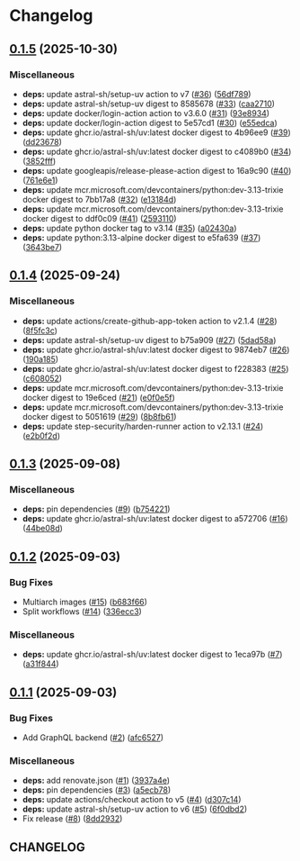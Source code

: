 # Changelog

## [0.1.5](https://github.com/damacus/unifi-release-announcer/compare/unifi-release-announcer-v0.1.4...unifi-release-announcer-v0.1.5) (2025-10-30)


### Miscellaneous

* **deps:** update astral-sh/setup-uv action to v7 ([#36](https://github.com/damacus/unifi-release-announcer/issues/36)) ([56df789](https://github.com/damacus/unifi-release-announcer/commit/56df7898f821840491fe4908465c0f481ae4deb9))
* **deps:** update astral-sh/setup-uv digest to 8585678 ([#33](https://github.com/damacus/unifi-release-announcer/issues/33)) ([caa2710](https://github.com/damacus/unifi-release-announcer/commit/caa27102ff45536198e0e8aba0beb615b301aacf))
* **deps:** update docker/login-action action to v3.6.0 ([#31](https://github.com/damacus/unifi-release-announcer/issues/31)) ([93e8934](https://github.com/damacus/unifi-release-announcer/commit/93e8934c26e1ddee517c8ad94150c059f5decd75))
* **deps:** update docker/login-action digest to 5e57cd1 ([#30](https://github.com/damacus/unifi-release-announcer/issues/30)) ([e55edca](https://github.com/damacus/unifi-release-announcer/commit/e55edca55b59bcc859783169b46518dc466a4487))
* **deps:** update ghcr.io/astral-sh/uv:latest docker digest to 4b96ee9 ([#39](https://github.com/damacus/unifi-release-announcer/issues/39)) ([dd23678](https://github.com/damacus/unifi-release-announcer/commit/dd2367833fb80de50ffbcf5e73c3531c1b39d46a))
* **deps:** update ghcr.io/astral-sh/uv:latest docker digest to c4089b0 ([#34](https://github.com/damacus/unifi-release-announcer/issues/34)) ([3852fff](https://github.com/damacus/unifi-release-announcer/commit/3852ffffb7b2d853ed28cee64ec3c3c0f7c9ea40))
* **deps:** update googleapis/release-please-action digest to 16a9c90 ([#40](https://github.com/damacus/unifi-release-announcer/issues/40)) ([761e6e1](https://github.com/damacus/unifi-release-announcer/commit/761e6e101523a1fcd705d1a53e5478e8a9024e73))
* **deps:** update mcr.microsoft.com/devcontainers/python:dev-3.13-trixie docker digest to 7bb17a8 ([#32](https://github.com/damacus/unifi-release-announcer/issues/32)) ([e13184d](https://github.com/damacus/unifi-release-announcer/commit/e13184db1e9d8a1b7df0dea17b2b10ceefff0646))
* **deps:** update mcr.microsoft.com/devcontainers/python:dev-3.13-trixie docker digest to ddf0c09 ([#41](https://github.com/damacus/unifi-release-announcer/issues/41)) ([2593110](https://github.com/damacus/unifi-release-announcer/commit/2593110056ee5e699e40a2ef26e3033d2faa4337))
* **deps:** update python docker tag to v3.14 ([#35](https://github.com/damacus/unifi-release-announcer/issues/35)) ([a02430a](https://github.com/damacus/unifi-release-announcer/commit/a02430a07cba9e390c733c3cfe259e85a3a6af33))
* **deps:** update python:3.13-alpine docker digest to e5fa639 ([#37](https://github.com/damacus/unifi-release-announcer/issues/37)) ([3643be7](https://github.com/damacus/unifi-release-announcer/commit/3643be7b6767cae4e6d45d51f5d80620e4d9fd64))

## [0.1.4](https://github.com/damacus/unifi-release-announcer/compare/unifi-release-announcer-v0.1.3...unifi-release-announcer-v0.1.4) (2025-09-24)


### Miscellaneous

* **deps:** update actions/create-github-app-token action to v2.1.4 ([#28](https://github.com/damacus/unifi-release-announcer/issues/28)) ([8f5fc3c](https://github.com/damacus/unifi-release-announcer/commit/8f5fc3c04d773f81a0d0b28766eb8ca5207aeef5))
* **deps:** update astral-sh/setup-uv digest to b75a909 ([#27](https://github.com/damacus/unifi-release-announcer/issues/27)) ([5dad58a](https://github.com/damacus/unifi-release-announcer/commit/5dad58acb33bcab8e7e687b598c0dbf6a7ec4280))
* **deps:** update ghcr.io/astral-sh/uv:latest docker digest to 9874eb7 ([#26](https://github.com/damacus/unifi-release-announcer/issues/26)) ([190a185](https://github.com/damacus/unifi-release-announcer/commit/190a185fafbc5e1092eed9c9a6d5e163bd73d67d))
* **deps:** update ghcr.io/astral-sh/uv:latest docker digest to f228383 ([#25](https://github.com/damacus/unifi-release-announcer/issues/25)) ([c608052](https://github.com/damacus/unifi-release-announcer/commit/c6080520f1eb86e795c83b2e0cdd914fc5df7b10))
* **deps:** update mcr.microsoft.com/devcontainers/python:dev-3.13-trixie docker digest to 19e6ced ([#21](https://github.com/damacus/unifi-release-announcer/issues/21)) ([e0f0e5f](https://github.com/damacus/unifi-release-announcer/commit/e0f0e5fd88bd5b465f9d976d06a24dc7b53e6fbf))
* **deps:** update mcr.microsoft.com/devcontainers/python:dev-3.13-trixie docker digest to 5051619 ([#29](https://github.com/damacus/unifi-release-announcer/issues/29)) ([8b8fb61](https://github.com/damacus/unifi-release-announcer/commit/8b8fb611a34c6a3c48afe3b66d839cf00ae0e1fe))
* **deps:** update step-security/harden-runner action to v2.13.1 ([#24](https://github.com/damacus/unifi-release-announcer/issues/24)) ([e2b0f2d](https://github.com/damacus/unifi-release-announcer/commit/e2b0f2d6d543630d0a192bfd41f55e1b9200e761))

## [0.1.3](https://github.com/damacus/unifi-release-announcer/compare/unifi-release-announcer-v0.1.2...unifi-release-announcer-v0.1.3) (2025-09-08)


### Miscellaneous

* **deps:** pin dependencies ([#9](https://github.com/damacus/unifi-release-announcer/issues/9)) ([b754221](https://github.com/damacus/unifi-release-announcer/commit/b754221c14d95bb200dd09a9b02cf0ab20c889f4))
* **deps:** update ghcr.io/astral-sh/uv:latest docker digest to a572706 ([#16](https://github.com/damacus/unifi-release-announcer/issues/16)) ([44be08d](https://github.com/damacus/unifi-release-announcer/commit/44be08db28e5919621272318fcbcfd3521d7b23a))

## [0.1.2](https://github.com/damacus/unifi-release-announcer/compare/unifi-release-announcer-v0.1.1...unifi-release-announcer-v0.1.2) (2025-09-03)


### Bug Fixes

* Multiarch images ([#15](https://github.com/damacus/unifi-release-announcer/issues/15)) ([b683f66](https://github.com/damacus/unifi-release-announcer/commit/b683f6618933e9850bdd8f6896705ea2dc34f03f))
* Split workflows ([#14](https://github.com/damacus/unifi-release-announcer/issues/14)) ([336ecc3](https://github.com/damacus/unifi-release-announcer/commit/336ecc35e9264396f1c2f2b965e45493865511b2))


### Miscellaneous

* **deps:** update ghcr.io/astral-sh/uv:latest docker digest to 1eca97b ([#7](https://github.com/damacus/unifi-release-announcer/issues/7)) ([a31f844](https://github.com/damacus/unifi-release-announcer/commit/a31f84475b0d308911960539324653d788b6636f))

## [0.1.1](https://github.com/damacus/unifi-release-announcer/compare/unifi-release-announcer-v0.1.0...unifi-release-announcer-v0.1.1) (2025-09-03)


### Bug Fixes

* Add GraphQL backend ([#2](https://github.com/damacus/unifi-release-announcer/issues/2)) ([afc6527](https://github.com/damacus/unifi-release-announcer/commit/afc65271a11b4d3eb0a5d01aae7e08f56cf6e73b))


### Miscellaneous

* **deps:** add renovate.json ([#1](https://github.com/damacus/unifi-release-announcer/issues/1)) ([3937a4e](https://github.com/damacus/unifi-release-announcer/commit/3937a4ef3796531dabc8ad6abf5c6f52dbd131c3))
* **deps:** pin dependencies ([#3](https://github.com/damacus/unifi-release-announcer/issues/3)) ([a5ecb78](https://github.com/damacus/unifi-release-announcer/commit/a5ecb78c289219c31787d44b7741378c4d02bad3))
* **deps:** update actions/checkout action to v5 ([#4](https://github.com/damacus/unifi-release-announcer/issues/4)) ([d307c14](https://github.com/damacus/unifi-release-announcer/commit/d307c148d926d4876c8e019eaad5c2bc86a5790a))
* **deps:** update astral-sh/setup-uv action to v6 ([#5](https://github.com/damacus/unifi-release-announcer/issues/5)) ([6f0dbd2](https://github.com/damacus/unifi-release-announcer/commit/6f0dbd27de03d23b3d345153d6c5f2f4260a3c35))
* Fix release ([#8](https://github.com/damacus/unifi-release-announcer/issues/8)) ([8dd2932](https://github.com/damacus/unifi-release-announcer/commit/8dd2932f2e1cdd2bce33124b3c26b3fdc99e2905))

## CHANGELOG
